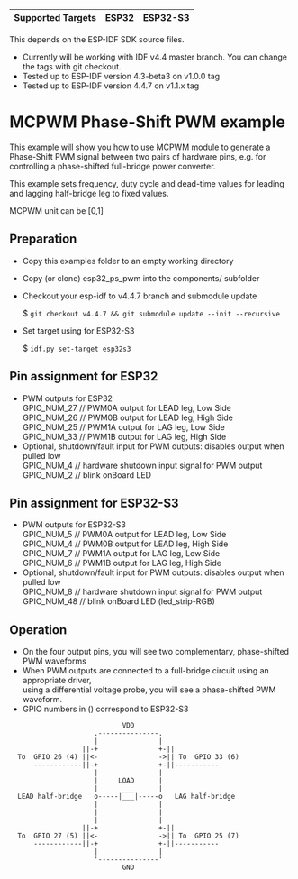 | Supported Targets | ESP32 | ESP32-S3 |
| ----------------- | ----- | -------- |

This depends on the ESP-IDF SDK source files.

 * Currently will be working with IDF v4.4 master branch. You can change the tags with git checkout.
 * Tested up to ESP-IDF version 4.3-beta3 on v1.0.0 tag
 * Tested up to ESP-IDF version 4.4.7 on v1.1.x tag

# MCPWM Phase-Shift PWM example

This example will show you how to use MCPWM module to generate a Phase-Shift PWM signal between
two pairs of hardware pins, e.g. for controlling a phase-shifted full-bridge power converter.
 
This example sets frequency, duty cycle and dead-time values for leading and
lagging half-bridge leg to fixed values.

MCPWM unit can be [0,1]
 

## Preparation
* Copy this examples folder to an empty working directory
* Copy (or clone) esp32_ps_pwm into the components/ subfolder

* Checkout your esp-idf to v4.4.7 branch and submodule update

  $ ```git checkout v4.4.7 && git submodule update --init --recursive```
* Set target using for ESP32-S3

  $ ```idf.py set-target esp32s3```

## Pin assignment for ESP32 
* PWM outputs for ESP32  
  GPIO_NUM_27 // PWM0A output for LEAD leg, Low Side  
  GPIO_NUM_26 // PWM0B output for LEAD leg, High Side  
  GPIO_NUM_25 // PWM1A output for LAG leg, Low Side  
  GPIO_NUM_33 // PWM1B output for LAG leg, High Side  
* Optional, shutdown/fault input for PWM outputs: disables output when pulled low  
  GPIO_NUM_4 // hardware shutdown input signal for PWM output  
  GPIO_NUM_2 // blink onBoard LED

## Pin assignment for ESP32-S3
* PWM outputs for ESP32-S3   
  GPIO_NUM_5 // PWM0A output for LEAD leg, Low Side  
  GPIO_NUM_4 // PWM0B output for LEAD leg, High Side  
  GPIO_NUM_7 // PWM1A output for LAG leg, Low Side  
  GPIO_NUM_6 // PWM1B output for LAG leg, High Side  
* Optional, shutdown/fault input for PWM outputs: disables output when pulled low  
  GPIO_NUM_8  // hardware shutdown input signal for PWM output  
  GPIO_NUM_48 // blink onBoard LED (led_strip-RGB)

## Operation
* On the four output pins, you will see two complementary, phase-shifted PWM waveforms
* When PWM outputs are connected to a full-bridge circuit using an appropriate driver,  
  using a differential voltage probe, you will see a phase-shifted PWM waveform.
* GPIO numbers in () correspond to ESP32-S3

```
                            VDD
                     .---------------.
                     |               |
                  ||-+               +-||
  To  GPIO 26 (4) ||<-               ->|| To  GPIO 33 (6)
      ------------||-+               +-||-----------
                     |               |
                     |     LOAD      |
                     |      ___      |
  LEAD half-bridge   o-----|___|-----o   LAG half-bridge
                     |               |
                     |               |
                     |               |
                  ||-+               +-||
  To  GPIO 27 (5) ||<-               ->|| To  GPIO 25 (7)
      ------------||-+               +-||-----------
                     |               |
                     '---------------'
                            GND
```
